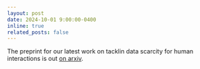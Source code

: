 ```yaml
---
layout: post
date: 2024-10-01 9:00:00-0400
inline: true
related_posts: false
---
```


The preprint for our latest work on tacklin data scarcity for human interactions is out <a href="https://arxiv.org/abs/2410.00309">on arxiv</a>.

